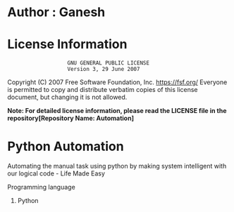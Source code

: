 # Author : Ganesh

# License Information
                       GNU GENERAL PUBLIC LICENSE
                       Version 3, 29 June 2007

 Copyright (C) 2007 Free Software Foundation, Inc. <https://fsf.org/>
 Everyone is permitted to copy and distribute verbatim copies
 of this license document, but changing it is not allowed.
 
**Note: For detailed license information, please read the LICENSE file in the repository[Repository Name: Automation]**

# Python Automation

Automating the manual task using python by making system intelligent with our logical code - Life Made Easy

Programming language
  1. Python
